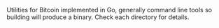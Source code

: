 Utilities for Bitcoin implemented in Go, generally command line tools so building will produce a binary. Check each directory for details.
